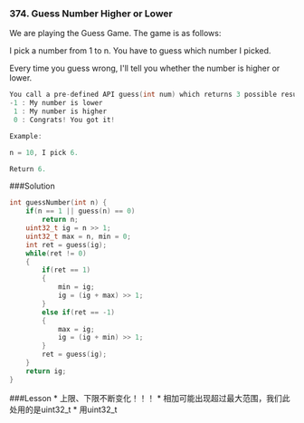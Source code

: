 ### 374. Guess Number Higher or Lower
We are playing the Guess Game. The game is as follows:

I pick a number from 1 to n. You have to guess which number I picked.

Every time you guess wrong, I'll tell you whether the number is higher or lower.
```C
You call a pre-defined API guess(int num) which returns 3 possible results (-1, 1, or 0):
-1 : My number is lower
 1 : My number is higher
 0 : Congrats! You got it!

Example:

n = 10, I pick 6.

Return 6.
```
###Solution
```C++
int guessNumber(int n) {
    if(n == 1 || guess(n) == 0) 
        return n;
    uint32_t ig = n >> 1;
    uint32_t max = n, min = 0;
    int ret = guess(ig);
    while(ret != 0)
    {
        if(ret == 1)
        {
            min = ig;
            ig = (ig + max) >> 1;
        }
        else if(ret == -1)
        {
            max = ig;
            ig = (ig + min) >> 1;
        }
        ret = guess(ig);
    }
    return ig;
}
```
###Lesson
* 
上限、下限不断变化！！！
* 
相加可能出现超过最大范围，我们此处用的是uint32_t
    * 
用uint32_t